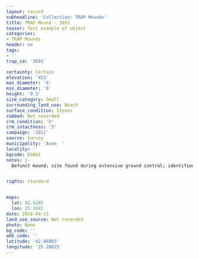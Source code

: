 ```yaml
---
layout: record
subheadline: 'Collection: TRAP Mounds'
title: TRAP Mound - 3691
teaser: Test example of object
categories:
- TRAP Mounds
header: no
tags:
- ''
trap_id: '3691'

certainty: Certain
elevation: '453'
max_diameter: '8'
min_diameter: '8'
height: '0.3'
size_category: Small
surrounding_land_use: Beach
surface_condition: Stones
robbed: Not recorded
crm_condition: '5'
crm_intactness: '5'
campaign: '2011'
source: Survey
municipality: 'Asen  '
locality: ''
bgcode: DS001
notes: |-
  Defunct mound; site found during extensive ground control; identified as mound but not fully registered; Height extrapolated not documented.


rights: standard


maps:
  lat: 42.6285
  lon: 25.2442
date: 2018-04-11
land_use_source: Not recorded
photo: None
bg_code: ''
akb_code: ''
latitude: '42.66083'
longitude: '25.20025'
---
```


